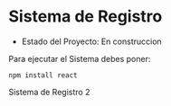 <h1>Sistema de Registro</h1>

- Estado del Proyecto: En construccion

Para ejecutar el Sistema debes poner:

```` npm install react ````

Sistema de Registro 2


